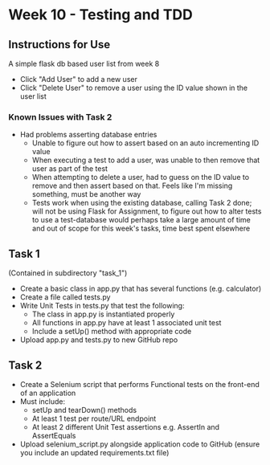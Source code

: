 # Week 10 - Testing and TDD

## Instructions for Use

A simple flask db based user list from week 8
- Click "Add User" to add a new user
- Click "Delete User" to remove a user using the ID value shown in the user list

### Known Issues with Task 2

- Had problems asserting database entries
  - Unable to figure out how to assert based on an auto incrementing ID value
  - When executing a test to add a user, was unable to then remove that user as part of the test
  - When attempting to delete a user, had to guess on the ID value to remove and then assert based on that. Feels like I'm missing something, must be another way
  - Tests work when using the existing database, calling Task 2 done; will not be using Flask for Assignment, to figure out how to alter tests to use a test-database would perhaps take a large amount of time and out of scope for this week's tasks, time best spent elsewhere

## Task 1

(Contained in subdirectory "task_1")

- Create a basic class in app.py that has several functions (e.g. calculator)
- Create a file called tests.py
- Write Unit Tests in tests.py that test the following:
  - The class in app.py is instantiated properly
  - All functions in app.py have at least 1 associated  unit test
  - Include a setUp() method with appropriate code
- Upload app.py and tests.py to new GitHub repo

## Task 2

- Create a Selenium script that performs Functional tests on the front-end of an application
- Must include:
  - setUp and tearDown() methods
  - At least 1 test per route/URL endpoint
  - At least 2 different Unit Test assertions e.g. AssertIn and AssertEquals
- Upload selenium_script.py alongside application code to GitHub (ensure you include an updated requirements.txt file)